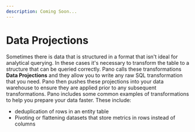 ```yaml
---
description: Coming Soon...
---
```


# Data Projections

Sometimes there is data that is structured in a format that isn't ideal for analytical querying. In these cases it's necessary to transform the table to a structure that can be queried correctly. Pano calls these transformations **Data Projections** and they allow you to write any raw SQL transformation that you need. Pano then pushes these projections into your data warehouse to ensure they are applied prior to any subsequent transformations. Pano includes some common examples of transformations to help you prepare your data faster. These include:

* deduplication of rows in an entity table
* Pivoting or flattening datasets that store metrics in rows instead of columns




